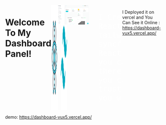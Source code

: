<div style="display: flex; flex-direction: col;">
  <h1>
  Welcome To My Dashboard Panel!
</h1>
<br />
<div style=" display: flex; gap: 10px; ">
  <img src="public/icons8-react-js-100.png" alt="react" />
  <img src="public/icons8-tailwindcss-96.png" alt="tailwindcss" />
</div>
<br />
<a href="https://dashboard-vux5.vercel.app/">
  <img src="public/dashboard.png" alt="dashboard" />
</a>

<pre style="font-size: 25px ; color: white;">
  I Created This project using :
  Reactjs 
  tailwindcss
  syncfusion 
  React Router
  you can change theme color and try dark/light mode
  there is a lot of charts that i built them easily with using syncfusion
  you can use kanban , calender , an amazing text editor , ...
  trust me you should try this project ...
  you will enjoy it!🧡
</pre>

I Deployed it on vercel and You Can See it Online :  https://dashboard-vux5.vercel.app/

</div>



demo: https://dashboard-vux5.vercel.app/
